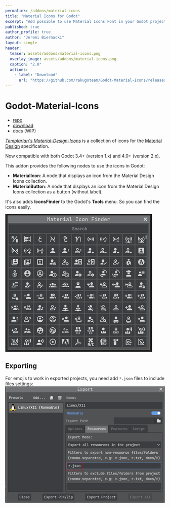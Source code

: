 ```yaml
---
permalink: /addons/material-icons
title: "Material Icons for Godot"
excerpt: "Add possible to use Material Icons Font in your Godot projects."
published: true
author_profile: true
author: "Jeremi Biernacki"
layout: single
header:
  teaser: assets/addons/material-icons.png
  overlay_image: assets/addons/material-icons.png
  caption: "2.0"
  actions:
    - label: "Download"
      url: "https://github.com/rakugoteam/Godot-Material-Icons/releases/latest"
---
```


# Godot-Material-Icons

- [repo](https://github.com/rakugoteam/Godot-Material-Icons)
- [download](https://github.com/rakugoteam/Godot-Material-Icons/releases)
- docs (WIP)

[*Templarian's Material-Design-Icons*](https://github.com/templarian/MaterialDesign) 
is a collection of icons for the [Material Design](https://material.io/) specification.

Now compatible with both Godot 3.4+ (version 1.x) and 4.0+ (version 2.x).

This addon provides the following nodes to use the icons in Godot:
- **MaterialIcon**: A node that displays an icon from the Material Design Icons collection.
- **MaterialButton**: A node that displays an icon from the Material Design Icons collection as a button (without label).

It's also adds **IconsFinder** to the Godot's **Tools** menu.
So you can find the icons easily.

![](/assets/addons/material-icons.png)

## Exporting
For emojis to work in exported projects, you need add `*.json` files to include files settings:
![include files settings](/assets/other/screenshot_export.png)

